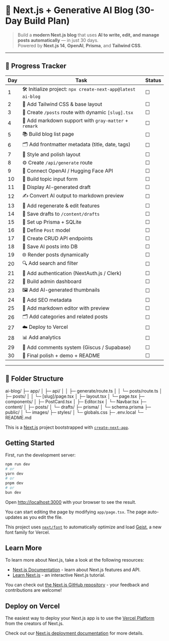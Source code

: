 # 🧠 Next.js + Generative AI Blog (30-Day Build Plan)

> Build a **modern Next.js blog** that uses **AI to write, edit, and manage posts automatically** — in just 30 days.  
> Powered by **Next.js 14**, **OpenAI**, **Prisma**, and **Tailwind CSS**.

---

## 📅 Progress Tracker

| Day | Task | Status |
|-----|------|--------|
| 1 | 🛠️ Initialize project: `npx create-next-app@latest ai-blog` | ☐ |
| 2 | 🎨 Add Tailwind CSS & base layout | ☐ |
| 3 | 📁 Create `/posts` route with dynamic `[slug].tsx` | ☐ |
| 4 | 📝 Add markdown support with `gray-matter` + `remark` | ☐ |
| 5 | 📚 Build blog list page | ☐ |
| 6 | 🗂️ Add frontmatter metadata (title, date, tags) | ☐ |
| 7 | 💅 Style and polish layout | ☐ |
| 8 | ⚙️ Create `/api/generate` route | ☐ |
| 9 | 🤖 Connect OpenAI / Hugging Face API | ☐ |
| 10 | 🧩 Build topic input form | ☐ |
| 11 | 💬 Display AI-generated draft | ☐ |
| 12 | ✍️ Convert AI output to markdown preview | ☐ |
| 13 | 🔁 Add regenerate & edit features | ☐ |
| 14 | 💾 Save drafts to `/content/drafts` | ☐ |
| 15 | 🧱 Set up Prisma + SQLite | ☐ |
| 16 | 🧩 Define `Post` model | ☐ |
| 17 | 🚀 Create CRUD API endpoints | ☐ |
| 18 | 🧠 Save AI posts into DB | ☐ |
| 19 | 🌐 Render posts dynamically | ☐ |
| 20 | 🔍 Add search and filter | ☐ |
| 21 | 🔐 Add authentication (NextAuth.js / Clerk) | ☐ |
| 22 | 🧰 Build admin dashboard | ☐ |
| 23 | 🖼️ Add AI-generated thumbnails | ☐ |
| 24 | 🚦 Add SEO metadata | ☐ |
| 25 | 💬 Add markdown editor with preview | ☐ |
| 26 | 🗂️ Add categories and related posts | ☐ |
| 27 | ☁️ Deploy to Vercel | ☐ |
| 28 | 📊 Add analytics | ☐ |
| 29 | 💭 Add comments system (Giscus / Supabase) | ☐ |
| 30 | 🌟 Final polish + demo + README | ☐ |

---

## 🧱 Folder Structure

ai-blog/
├─ app/
│ ├─ api/
│ │ ├─ generate/route.ts
│ │ └─ posts/route.ts
│ ├─ posts/
│ │ └─ [slug]/page.tsx
│ ├─ layout.tsx
│ └─ page.tsx
├─ components/
│ ├─ PostCard.tsx
│ ├─ Editor.tsx
│ └─ Navbar.tsx
├─ content/
│ ├─ posts/
│ └─ drafts/
├─ prisma/
│ └─ schema.prisma
├─ public/
│ └─ images/
├─ styles/
│ └─ globals.css
├─ .env.local
└─ README.md


This is a [Next.js](https://nextjs.org) project bootstrapped with [`create-next-app`](https://nextjs.org/docs/app/api-reference/cli/create-next-app).

## Getting Started

First, run the development server:

```bash
npm run dev
# or
yarn dev
# or
pnpm dev
# or
bun dev
```

Open [http://localhost:3000](http://localhost:3000) with your browser to see the result.

You can start editing the page by modifying `app/page.tsx`. The page auto-updates as you edit the file.

This project uses [`next/font`](https://nextjs.org/docs/app/building-your-application/optimizing/fonts) to automatically optimize and load [Geist](https://vercel.com/font), a new font family for Vercel.

## Learn More

To learn more about Next.js, take a look at the following resources:

- [Next.js Documentation](https://nextjs.org/docs) - learn about Next.js features and API.
- [Learn Next.js](https://nextjs.org/learn) - an interactive Next.js tutorial.

You can check out [the Next.js GitHub repository](https://github.com/vercel/next.js) - your feedback and contributions are welcome!

## Deploy on Vercel

The easiest way to deploy your Next.js app is to use the [Vercel Platform](https://vercel.com/new?utm_medium=default-template&filter=next.js&utm_source=create-next-app&utm_campaign=create-next-app-readme) from the creators of Next.js.

Check out our [Next.js deployment documentation](https://nextjs.org/docs/app/building-your-application/deploying) for more details.


